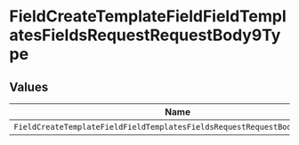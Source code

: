 # FieldCreateTemplateFieldFieldTemplatesFieldsRequestRequestBody9Type


## Values

| Name                                                                       | Value                                                                      |
| -------------------------------------------------------------------------- | -------------------------------------------------------------------------- |
| `FieldCreateTemplateFieldFieldTemplatesFieldsRequestRequestBody9TypeRadio` | RADIO                                                                      |